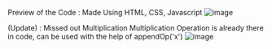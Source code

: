 Preview of the Code : 
Made Using HTML, CSS, Javascript
![image](https://github.com/user-attachments/assets/93c58715-c92d-4131-828b-8ab285a9c476)

(Update) : Missed out Multiplication 
Multiplication Operation is already there in code, can be used with the help of appendOp('x')
![image](https://github.com/user-attachments/assets/2f99a4e4-60b5-415c-840d-4f19e53451e7)
